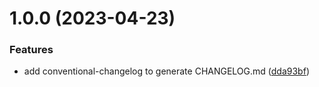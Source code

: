 # 1.0.0 (2023-04-23)

### Features

- add conventional-changelog to generate CHANGELOG.md ([dda93bf](https://github.com/chen-chens/hookloop-server/commit/dda93bf0ac0539560977ebff67e394582f0dd2c3))
